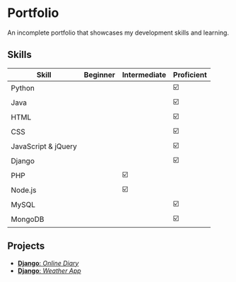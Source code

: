 # Portfolio
An incomplete portfolio that showcases my development skills and learning.

## Skills
Skill | Beginner | Intermediate | Proficient
------|----------|--------------|-----------
Python| | |:ballot_box_with_check:
Java | | | :ballot_box_with_check:
HTML | | | :ballot_box_with_check:
CSS | | | :ballot_box_with_check:
JavaScript & jQuery | | | :ballot_box_with_check:
Django | | | :ballot_box_with_check:
PHP | | :ballot_box_with_check: |
Node.js | | :ballot_box_with_check: |
MySQL | | | :ballot_box_with_check:
MongoDB | | | :ballot_box_with_check:

## Projects
* [__Django__: _Online Diary_](https://github.com/lanyshi/online-diary)
* [__Django__: _Weather App_](https://github.com/lanyshi/django-weather-app)
